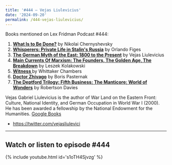 ```yaml
---
title: '#444 – Vejas Liulevicius'
date: '2024-09-20'
permalink: /444-vejas-liulevicius/
---
```


Books mentioned on Lex Fridman Podcast #444:

1. <b><a href="https://amzn.to/3TPfAjC" target="_blank" rel="sponsored noopener noreferrer">What Is to Be Done?</a></b> by Nikolai Chernyshevsky
2. <b><a href="https://amzn.to/4eIs7xq" target="_blank" rel="sponsored noopener noreferrer">Whisperers: Private Life in Stalin's Russia</a></b> by Orlando Figes
3. <b><a href="https://amzn.to/4ethuPm" target="_blank" rel="sponsored noopener noreferrer">The German Myth of the East: 1800 to the Present</a></b> by Vejas Liulevicius 
4. <b><a href="https://amzn.to/4dt30xE" target="_blank" rel="sponsored noopener noreferrer">Main Currents Of Marxism: The Founders, The Golden Age, The Breakdown</a></b> by Leszek Kolakowski
5. <b><a href="https://amzn.to/3XGI0xy" target="_blank" rel="sponsored noopener noreferrer"> Witness </a></b> by Whittaker Chambers
6. <b><a href="https://amzn.to/3Y4pwsi" target="_blank" rel="sponsored noopener noreferrer">Doctor Zhivago</a></b> by Boris Pasternak
7. <b><a href="https://amzn.to/3XRSf22" target="_blank" rel="sponsored noopener noreferrer">The Deptford Trilogy: Fifth Business; The Manticore; World of Wonders</a></b> by Robertson Davies

<!--more-->

Vejas Gabriel Liulevicius is the author of War Land on the Eastern Front: Culture, National Identity, and German Occupation in World War I (2000). He has been awarded a fellowship by the National Endowment for the Humanities. <a href="https://books.google.com/books/about/The_German_Myth_of_the_East.html?id=P2mF419R0-kC&source=kp_author_description" target="_blank">Google Books</a>

- <a href="https://twitter.com/vejasliulevici" target="_blank">https://twitter.com/vejasliulevici</a>

- - - - - -

## Watch or listen to episode #444

{% include youtube.html id='s1oTH4Sjvzg' %}